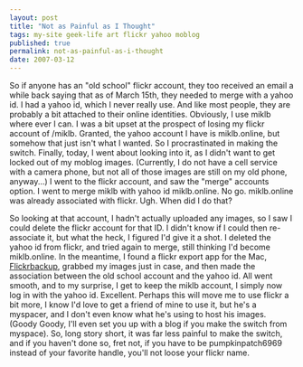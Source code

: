 ```yaml
---
layout: post
title: "Not as Painful as I Thought"
tags: my-site geek-life art flickr yahoo moblog
published: true
permalink: not-as-painful-as-i-thought
date: 2007-03-12
---
```


So if anyone has an "old school" flickr account, they too received an email a while back saying that as of March 15th, they needed to merge with a yahoo id.  I had a yahoo id, which I never really use.  And like most people, they are probably a bit attached to their online identities.  Obviously, I use miklb where ever I can.  I was a bit upset at the prospect of losing my flickr account of /miklb.  Granted, the yahoo account I have is miklb.online, but somehow that just isn't what I wanted.  So I procrastinated in making the switch.  Finally, today, I went about looking into it, as I didn't want to get locked out of my moblog images.  (Currently, I do not have a cell service with a camera phone, but not all of those images are still on my old phone, anyway...) I went to the flickr account, and saw the "merge" accounts option.  I went to merge miklb with yahoo id miklb.online.  No go.  miklb.online was already associated with flickr.  Ugh.  When did I do that?  

So looking at that account, I hadn't actually uploaded any images, so I saw I could delete the flickr account for that ID.  I didn't know if I could then re-associate it, but what the heck, I figured I'd give it a shot.  I deleted the yahoo id from flickr, and tried again to merge, still thinking I'd become miklb.online.  In the meantime, I found a flickr export app for the Mac, <a href="http://sunkencity.org/flickrbackup/">Flickrbackup</a>, grabbed my images just in case, and then made the association between the old school account and the yahoo id.  All went smooth, and to my surprise, I get to keep the miklb account, I simply now log in with the yahoo id.  Excellent.  Perhaps this will move me to use flickr a bit more, I know I'd love to get a friend of mine to use it, but he's a myspacer, and I don't even know what he's using to host his images.  (Goody Goody, I'll even set you up with a blog if you make the switch from myspace).
So, long story short, it was far less painful to make the switch, and if you haven't done so, fret not, if you have to be pumpkinpatch6969 instead of your favorite handle, you'll not loose your flickr name.
